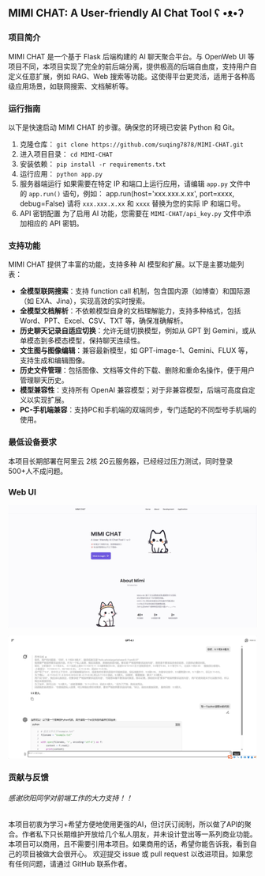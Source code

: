 ## MIMI CHAT: A User-friendly AI Chat Tool ʕ •ᴥ•ʔ
### 项目简介
MIMI CHAT 是一个基于 Flask 后端构建的 AI 聊天聚合平台。与 OpenWeb UI 等项目不同，本项目实现了完全的前后端分离，提供极高的后端自由度，支持用户自定义任意扩展，例如 RAG、Web 搜索等功能。这使得平台更灵活，适用于各种高级应用场景，如联网搜索、文档解析等。
### 运行指南
以下是快速启动 MIMI CHAT 的步骤。确保您的环境已安装 Python 和 Git。
1. 克隆仓库：
`git clone https://github.com/suqing7878/MIMI-CHAT.git`
2. 进入项目目录：
`cd MIMI-CHAT`
3. 安装依赖：
`pip install -r requirements.txt`
4. 运行应用：
`python app.py`
5. 服务器端运行
如果需要在特定 IP 和端口上运行应用，请编辑 `app.py` 文件中的 `app.run()` 语句，例如：
app.run(host='xxx.xxx.x.xx', port=xxxx, debug=False)
请将 `xxx.xxx.x.xx` 和 `xxxx` 替换为您的实际 IP 和端口号。
6. API 密钥配置
为了启用 AI 功能，您需要在 `MIMI-CHAT/api_key.py` 文件中添加相应的 API 密钥。

### 支持功能
MIMI CHAT 提供了丰富的功能，支持多种 AI 模型和扩展。以下是主要功能列表：
- **全模型联网搜索**：支持 function call 机制，包含国内源（如博查）和国际源（如 EXA、Jina），实现高效的实时搜索。
- **全模型文档解析**：不依赖模型自身的文档理解能力，支持多种格式，包括 Word、PPT、Excel、CSV、TXT 等，确保准确解析。
- **历史聊天记录自适应切换**：允许无缝切换模型，例如从 GPT 到 Gemini，或从单模态到多模态模型，保持聊天连续性。
- **文生图与图像编辑**：兼容最新模型，如 GPT-image-1、Gemini、FLUX 等，支持生成和编辑图像。
- **历史文件管理**：包括图像、文档等文件的下载、删除和重命名操作，便于用户管理聊天历史。
- **模型兼容性**：支持所有 OpenAI 兼容模型；对于非兼容模型，后端可高度自定义以实现扩展。
- **PC-手机端兼容**：支持PC和手机端的双端同步，专门适配的不同型号手机端的使用。

### 最低设备要求
本项目长期部署在阿里云 2核 2G云服务器，已经经过压力测试，同时登录500+人不成问题。
### Web UI
![Image 1](https://github.com/suqing7878/MIMI-CHAT/blob/main/image/1.png?raw=true)

![Image 2](https://github.com/suqing7878/MIMI-CHAT/blob/main/image/2.png?raw=true)
### 贡献与反馈
###### 感谢欣阳同学对前端工作的大力支持！！
本项目初衷为学习+希望方便地使用更强的AI，但讨厌订阅制，所以做了API的聚合。作者私下只长期维护开放给几个私人朋友，并未设计登出等一系列商业功能。
本项目可以商用，且不需要引用本项目。如果商用的话，希望你能告诉我，看到自己的项目被做大会很开心。
欢迎提交 issue 或 pull request 以改进项目。如果您有任何问题，请通过 GitHub 联系作者。
